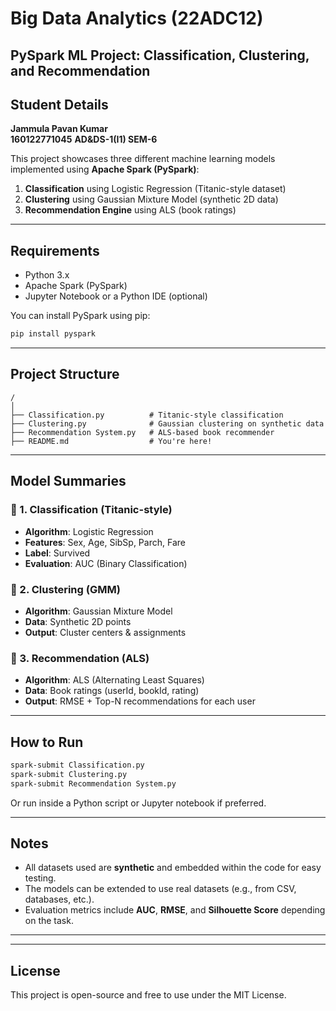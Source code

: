 # Big Data Analytics (22ADC12)
##  PySpark ML Project: Classification, Clustering, and Recommendation

##  Student Details
**Jammula Pavan Kumar**  
**160122771045**
**AD&DS-1(I1) SEM-6**

This project showcases three different machine learning models implemented using **Apache Spark (PySpark)**:

1. **Classification** using Logistic Regression (Titanic-style dataset)
2. **Clustering** using Gaussian Mixture Model (synthetic 2D data)
3. **Recommendation Engine** using ALS (book ratings)

---

##  Requirements

- Python 3.x
- Apache Spark (PySpark)
- Jupyter Notebook or a Python IDE (optional)

You can install PySpark using pip:

```bash
pip install pyspark
```

---

## Project Structure

```
/
│
├── Classification.py          # Titanic-style classification
├── Clustering.py              # Gaussian clustering on synthetic data
├── Recommendation System.py   # ALS-based book recommender
├── README.md                  # You're here!
```

---

##  Model Summaries

### 🔹 1. Classification (Titanic-style)
- **Algorithm**: Logistic Regression
- **Features**: Sex, Age, SibSp, Parch, Fare
- **Label**: Survived
- **Evaluation**: AUC (Binary Classification)

### 🔹 2. Clustering (GMM)
- **Algorithm**: Gaussian Mixture Model
- **Data**: Synthetic 2D points
- **Output**: Cluster centers & assignments

### 🔹 3. Recommendation (ALS)
- **Algorithm**: ALS (Alternating Least Squares)
- **Data**: Book ratings (userId, bookId, rating)
- **Output**: RMSE + Top-N recommendations for each user

---

##  How to Run

```bash
spark-submit Classification.py
spark-submit Clustering.py
spark-submit Recommendation System.py
```

Or run inside a Python script or Jupyter notebook if preferred.

---

##  Notes

- All datasets used are **synthetic** and embedded within the code for easy testing.
- The models can be extended to use real datasets (e.g., from CSV, databases, etc.).
- Evaluation metrics include **AUC**, **RMSE**, and **Silhouette Score** depending on the task.

---



---

##  License

This project is open-source and free to use under the MIT License.
